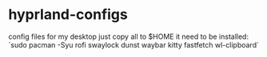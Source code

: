 # hyprland-configs
config files for my desktop
just copy all to $HOME
it need to be installed:
´sudo pacman -Syu rofi swaylock dunst waybar kitty fastfetch wl-clipboard´
